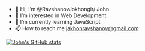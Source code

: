 - 👋 Hi, I’m @RavshanovJokhongir/ John
- 👀 I’m interested in Web Development
- 🌱 I’m currently learning JavaScript
- 📫 How to reach me jakhonravshanov@gmail.com

[![John's GitHub stats](https://github-readme-stats.vercel.app/api?username=ravshanov)](https://github.com/anuraghazra/github-readme-stats)

<!---
RavshanovJokhongir/RavshanovJokhongir is a ✨ special ✨ repository because its `README.md` (this file) appears on your GitHub profile.
You can click the Preview link to take a look at your changes.
--->
